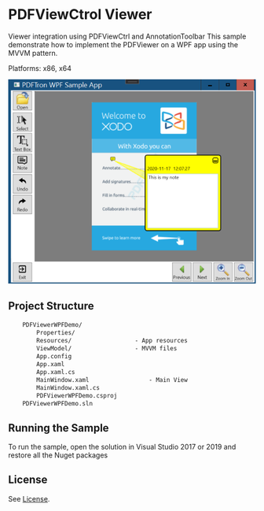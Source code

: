 # PDFViewCtrol Viewer

Viewer integration using PDFViewCtrl and AnnotationToolbar
This sample demonstrate how to implement the PDFViewer on a WPF app using the MVVM pattern.

Platforms: x86, x64

![main-page](./art/main-page.png)

## Project Structure
```
	PDFViewerWPFDemo/
		Properties/
		Resources/					- App resources
		ViewModel/					- MVVM files
		App.config
		App.xaml
		App.xaml.cs
		MainWindow.xaml					- Main View
		MainWindow.xaml.cs
		PDFViewerWPFDemo.csproj
	PDFViewerWPFDemo.sln
```

## Running the Sample

To run the sample, open the solution in Visual Studio 2017 or 2019 and restore all the Nuget packages


## License
See [License](./../LICENSE).
